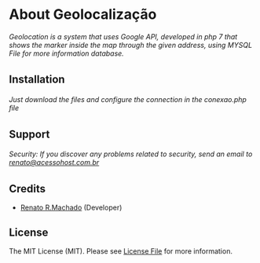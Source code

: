 # About Geolocalização

###### Geolocation is a system that uses Google API, developed in php 7 that shows the marker inside the map through the given address, using MYSQL File for more information database.

## Installation

###### Just download the files and configure the connection in the conexao.php file

## Support

###### Security:  If you discover any problems related to security, send an email to renato@acessohost.com.br

## Credits

- [Renato R.Machado](https://github.com/renatoribeiromachado) (Developer)

## License

The MIT License (MIT). Please see [License File](https://github.com/renatoribeiromachado/Geolocalizacao/blob/master/LICENSE) for more information.
